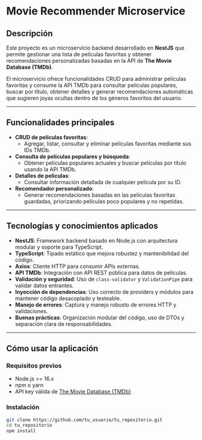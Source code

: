 # Movie Recommender Microservice

## Descripción

Este proyecto es un microservicio backend desarrollado en **NestJS** que permite gestionar una lista de películas favoritas y obtener recomendaciones personalizadas basadas en la API de **The Movie Database (TMDb)**. 

El microservicio ofrece funcionalidades CRUD para administrar películas favoritas y consume la API TMDb para consultar películas populares, buscar por título, obtener detalles y generar recomendaciones automáticas que sugieren joyas ocultas dentro de los géneros favoritos del usuario.

---

## Funcionalidades principales

- **CRUD de películas favoritas**:  
  - Agregar, listar, consultar y eliminar películas favoritas mediante sus IDs TMDb.  
- **Consulta de películas populares y búsqueda**:  
  - Obtener películas populares actuales y buscar películas por título usando la API TMDb.  
- **Detalles de películas**:  
  - Consultar información detallada de cualquier película por su ID.  
- **Recomendador personalizado**:  
  - Generar recomendaciones basadas en las películas favoritas guardadas, priorizando películas poco populares y no repetidas.

---

## Tecnologías y conocimientos aplicados

- **NestJS**: Framework backend basado en Node.js con arquitectura modular y soporte para TypeScript.  
- **TypeScript**: Tipado estático que mejora robustez y mantenibilidad del código.  
- **Axios**: Cliente HTTP para consumir APIs externas.  
- **API TMDb**: Integración con API REST pública para datos de películas.  
- **Validación y seguridad**: Uso de `class-validator` y `ValidationPipe` para validar datos entrantes.  
- **Inyección de dependencias**: Uso correcto de providers y módulos para mantener código desacoplado y testeable.  
- **Manejo de errores**: Captura y manejo robusto de errores HTTP y validaciones.  
- **Buenas prácticas**: Organización modular del código, uso de DTOs y separación clara de responsabilidades.  

---

## Cómo usar la aplicación

### Requisitos previos

- Node.js >= 16.x  
- npm o yarn  
- API key válida de [The Movie Database (TMDb)](https://www.themoviedb.org/documentation/api)

### Instalación

```bash
git clone https://github.com/tu_usuario/tu_repositorio.git
cd tu_repositorio
npm install
